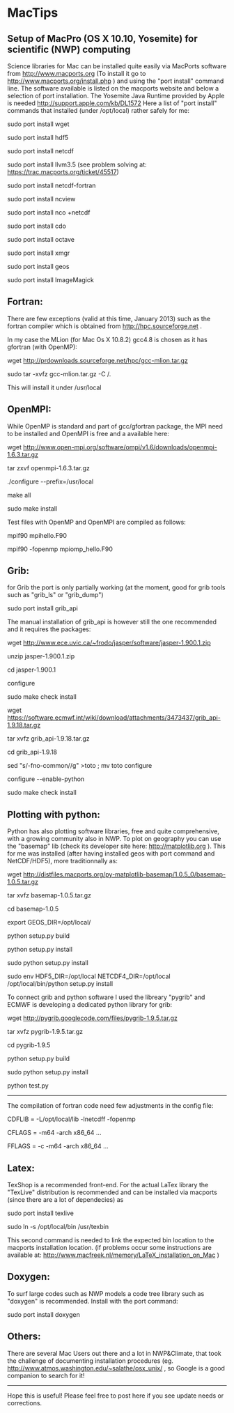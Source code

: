 MacTips
=======

Setup of MacPro (OS X 10.10, Yosemite) for scientific (NWP) computing
-------------------------------------------------------------

Science libraries for Mac can be installed quite easily via MacPorts software from http://www.macports.org
(To install it go to http://www.macports.org/install.php ) and using the "port install" command line. 
The software available is listed on the macports website and below a selection of port installation. 
The Yosemite Java Runtime provided by Apple is needed http://support.apple.com/kb/DL1572
Here a list of "port install" commands that installed (under /opt/local) rather safely for me:

sudo port install wget

sudo port install hdf5

sudo port install netcdf

sudo port install llvm3.5 (see problem solving at: https://trac.macports.org/ticket/45517)

sudo port install netcdf-fortran

sudo port install ncview

sudo port install nco +netcdf

sudo port install cdo       

sudo port install octave

sudo port install xmgr

sudo port install geos

sudo port install ImageMagick


Fortran:
--------
There are few exceptions (valid at this time, January 2013) such as the fortran compiler 
which is obtained from http://hpc.sourceforge.net . 

In my case the MLion (for Mac Os X 10.8.2) gcc4.8 is chosen as it has gfortran (with OpenMP):


wget http://prdownloads.sourceforge.net/hpc/gcc-mlion.tar.gz

sudo tar -xvfz gcc-mlion.tar.gz -C /. 


This will install it under /usr/local


OpenMPI:
--------
While OpenMP is standard and part of gcc/gfortran package, the MPI need to be installed and OpenMPI is free and a available here:


wget http://www.open-mpi.org/software/ompi/v1.6/downloads/openmpi-1.6.3.tar.gz

tar zxvf openmpi-1.6.3.tar.gz

./configure --prefix=/usr/local

make all

sudo make install


Test files with OpenMP and OpenMPI are compiled as follows:


mpif90 mpihello.F90 

mpif90 -fopenmp mpiomp_hello.F90 


Grib:
-----

for Grib the port is only partially working (at the moment, good for grib tools such as "grib_ls" or "grib_dump")

sudo port install grib_api

The manual installation of grib_api is however still the one recommended and it requires the packages:


wget http://www.ece.uvic.ca/~frodo/jasper/software/jasper-1.900.1.zip

unzip jasper-1.900.1.zip

cd jasper-1.900.1

configure

sudo make check install


wget https://software.ecmwf.int/wiki/download/attachments/3473437/grib_api-1.9.18.tar.gz

tar xvfz grib_api-1.9.18.tar.gz

cd grib_api-1.9.18

sed "s/-fno-common//g" >toto ; mv toto configure

configure --enable-python

sudo make check install


Plotting with python:
---------------------
Python has also plotting software libraries, free and quite comprehensive, with a growing community also in NWP.
To plot on geography you can use the "basemap" lib (check its developer site here: http://matplotlib.org ).
This for me was installed (after having installed geos with port command and NetCDF/HDF5), more traditionnally as:


wget http://distfiles.macports.org/py-matplotlib-basemap/1.0.5_0/basemap-1.0.5.tar.gz

tar xvfz basemap-1.0.5.tar.gz

cd basemap-1.0.5

export GEOS_DIR=/opt/local/

python setup.py build

python setup.py install

sudo python setup.py install

sudo env HDF5_DIR=/opt/local NETCDF4_DIR=/opt/local /opt/local/bin/python setup.py install


To connect grib and python software I used the libreary "pygrib" and ECMWF is developing a dedicated python library for grib:

wget http://pygrib.googlecode.com/files/pygrib-1.9.5.tar.gz

tar xvfz pygrib-1.9.5.tar.gz

cd pygrib-1.9.5

python setup.py build

sudo python setup.py install

python test.py

-----

The compilation of fortran code need few adjustments in the config file:

CDFLIB =  -L/opt/local/lib -lnetcdff -fopenmp

CFLAGS = -m64 -arch x86_64 ...

FFLAGS = -c -m64 -arch x86_64 ...


Latex:
------
TexShop is a recommended front-end. For the actual LaTex library the "TexLive" distribution is recommended and can be installed via macports (since there are a lot of dependecies) as

sudo port install texlive

sudo ln -s /opt/local/bin /usr/texbin


This second command is needed to link the expected bin location to the macports installation location.
(if problems occur some instructions are available at: http://www.macfreek.nl/memory/LaTeX_installation_on_Mac )


Doxygen:
--------
To surf large codes such as NWP models a code tree library such as "doxygen" is recommended. 
Install with the port command:

sudo port install doxygen


Others:
-------
There are several Mac Users out there and a lot in NWP&Climate, that took the challenge of documenting installation procedures 
(eg. http://www.atmos.washington.edu/~salathe/osx_unix/ , so Google is a good companion to search for it!

------
Hope this is useful! Please feel free to post here if you see update needs or corrections.
